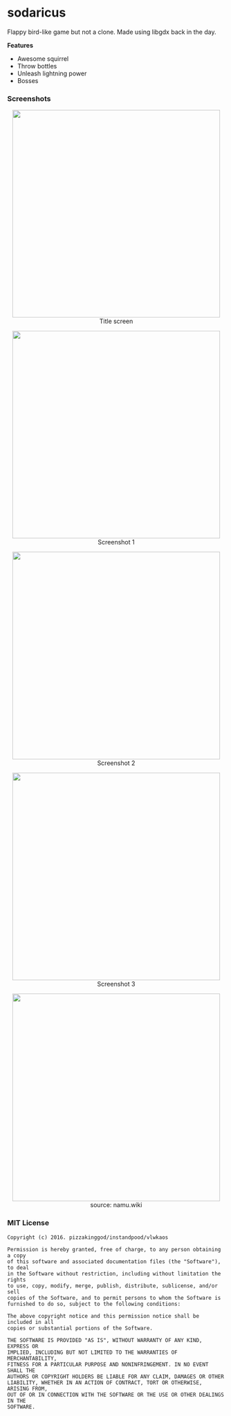 # sodaricus
Flappy bird-like game but not a clone. Made using libgdx back in the day.

**Features**
- Awesome squirrel
- Throw bottles
- Unleash lightning power
- Bosses

### Screenshots

<p align="center">
   <img src="https://i.imgur.com/UYif60R.png" width="480px"/>
   <br> Title screen
</p>

<p align="center">
   <img src="https://i.imgur.com/VQ4k3rt.png" width="480px"/>
   <br> Screenshot 1
</p>

<p align="center">
   <img src="https://i.imgur.com/rXoAR4w.png" width="480px"/>
   <br> Screenshot 2
</p>

<p align="center">
   <img src="https://i.imgur.com/9Di0lts.png" width="480px"/>
   <br> Screenshot 3
</p>

<p align="center">
   <img src="https://i.imgur.com/bzhjNhZ.jpg" width="480px"/>
   <br> source: namu.wiki
</p>


### MIT License

    Copyright (c) 2016. pizzakinggod/instandpood/vlwkaos

    Permission is hereby granted, free of charge, to any person obtaining a copy
    of this software and associated documentation files (the "Software"), to deal
    in the Software without restriction, including without limitation the rights
    to use, copy, modify, merge, publish, distribute, sublicense, and/or sell
    copies of the Software, and to permit persons to whom the Software is
    furnished to do so, subject to the following conditions:

    The above copyright notice and this permission notice shall be included in all
    copies or substantial portions of the Software.

    THE SOFTWARE IS PROVIDED "AS IS", WITHOUT WARRANTY OF ANY KIND, EXPRESS OR
    IMPLIED, INCLUDING BUT NOT LIMITED TO THE WARRANTIES OF MERCHANTABILITY,
    FITNESS FOR A PARTICULAR PURPOSE AND NONINFRINGEMENT. IN NO EVENT SHALL THE
    AUTHORS OR COPYRIGHT HOLDERS BE LIABLE FOR ANY CLAIM, DAMAGES OR OTHER
    LIABILITY, WHETHER IN AN ACTION OF CONTRACT, TORT OR OTHERWISE, ARISING FROM,
    OUT OF OR IN CONNECTION WITH THE SOFTWARE OR THE USE OR OTHER DEALINGS IN THE
    SOFTWARE.

